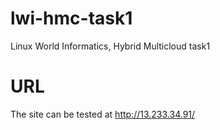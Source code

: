 # lwi-hmc-task1
Linux World Informatics, Hybrid Multicloud task1

# URL
The site can be tested at http://13.233.34.91/

